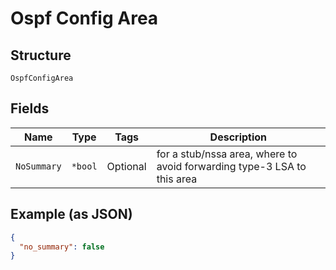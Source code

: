 
# Ospf Config Area

## Structure

`OspfConfigArea`

## Fields

| Name | Type | Tags | Description |
|  --- | --- | --- | --- |
| `NoSummary` | `*bool` | Optional | for a stub/nssa area, where to avoid forwarding type-3 LSA to this area |

## Example (as JSON)

```json
{
  "no_summary": false
}
```

